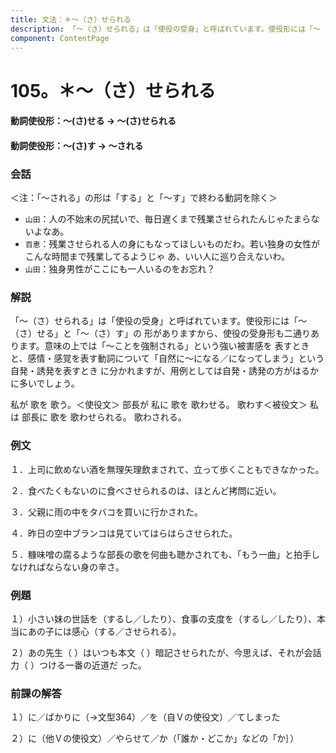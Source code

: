 ```yaml
---
title: 文法：＊～（さ）せられる
description: 「～（さ）せられる」は「使役の受身」と呼ばれています。使役形には「～（さ）せる」と「～（さ）す」の 形がありますから、使役の受身形も二通りあります。意味の上では「～ことを強制される」という強い被害感を 表すときと、感情・感覚を表す動詞について「自然に～になる／になってしまう」という自発・誘発を表すとき に分かれますが、用例としては自発・誘発の方がはるかに多いでしょう。
component: ContentPage
---
```



# 105。＊～（さ）せられる
#### 動詞使役形：～(さ)せる → ～(さ)せられる
#### 動詞使役形：～(さ)す → ～される
### 会話
＜注：「～される」の形は「する」と「～す」で終わる動詞を除く＞
- `山田`：人の不始末の尻拭いで、毎日遅くまで残業させられたんじゃたまらないよなあ。
- `百恵`：残業させられる人の身にもなってほしいものだわ。若い独身の女性がこんな時間まで残業してるようじゃ あ、いい人に巡り合えないわ。
- `山田`：独身男性がここにも一人いるのをお忘れ？
### 解説
「～（さ）せられる」は「使役の受身」と呼ばれています。使役形には「～（さ）せる」と「～（さ）す」の 形がありますから、使役の受身形も二通りあります。意味の上では「～ことを強制される」という強い被害感を 表すときと、感情・感覚を表す動詞について「自然に～になる／になってしまう」という自発・誘発を表すとき に分かれますが、用例としては自発・誘発の方がはるかに多いでしょう。

私が 歌を 歌う。＜使役文＞ 部長が 私に 歌を 歌わせる。 歌わす＜被役文＞ 私は 部長に 歌を 歌わせられる。 歌わされる。
### 例文
１．上司に飲めない酒を無理矢理飲まされて、立って歩くこともできなかった。

２．食べたくもないのに食べさせられるのは、ほとんど拷問に近い。

３．父親に雨の中をタバコを買いに行かされた。

４．昨日の空中ブランコは見ていてはらはらさせられた。

５．糠味噌の腐るような部長の歌を何曲も聴かされても、「もう一曲」と拍手しなければならない身の辛さ。
### 例題
１）小さい妹の世話を（するし／したり）、食事の支度を（するし／したり）、本当にあの子には感心（する／させられる）。

２）あの先生（ ）はいつも本文（ ）暗記させられたが、今思えば、それが会話力（ ）つける一番の近道だ った。
### 前課の解答
１）に／ばかりに（→文型364）／を（自Ｖの使役文）／てしまった

２）に（他Ｖの使役文）／やらせて／か（「誰か・どこか」などの「か｝）
